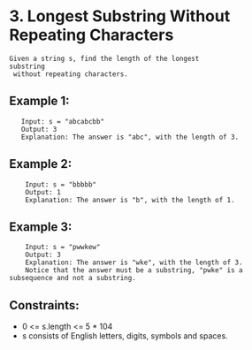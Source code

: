# 3. Longest Substring Without Repeating Characters

```
Given a string s, find the length of the longest
substring
 without repeating characters.
```

## Example 1:

```
   Input: s = "abcabcbb"
   Output: 3
   Explanation: The answer is "abc", with the length of 3.
```

## Example 2:

```
    Input: s = "bbbbb"
    Output: 1
    Explanation: The answer is "b", with the length of 1.
```

## Example 3:

```
    Input: s = "pwwkew"
    Output: 3
    Explanation: The answer is "wke", with the length of 3.
    Notice that the answer must be a substring, "pwke" is a subsequence and not a substring.
```

## Constraints:

-   0 <= s.length <= 5 \* 104
-   s consists of English letters, digits, symbols and spaces.
